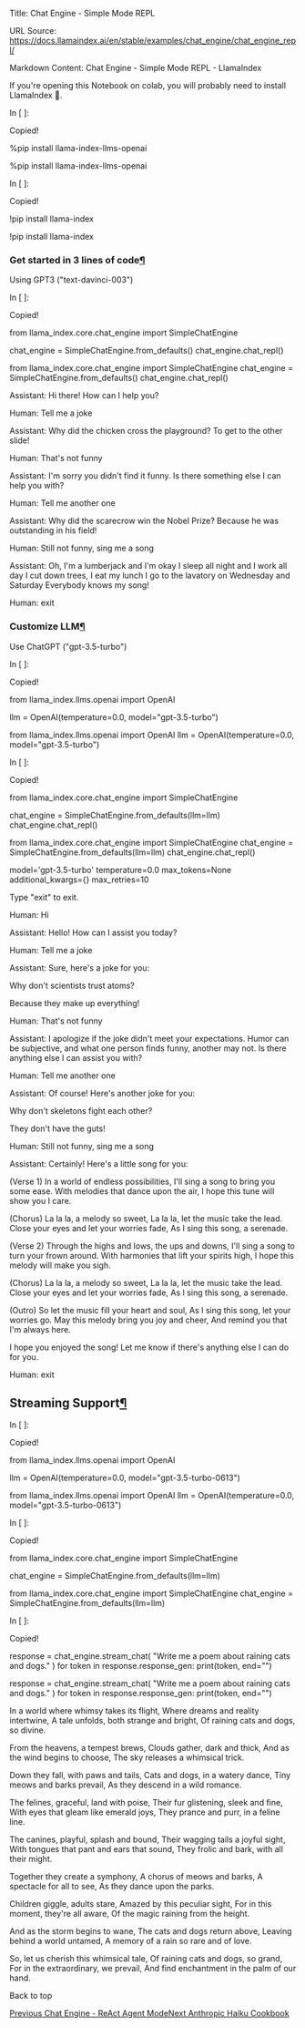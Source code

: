 Title: Chat Engine - Simple Mode REPL

URL Source: https://docs.llamaindex.ai/en/stable/examples/chat_engine/chat_engine_repl/

Markdown Content:
Chat Engine - Simple Mode REPL - LlamaIndex


If you're opening this Notebook on colab, you will probably need to install LlamaIndex 🦙.

In \[ \]:

Copied!

%pip install llama\-index\-llms\-openai

%pip install llama-index-llms-openai

In \[ \]:

Copied!

!pip install llama\-index

!pip install llama-index

### Get started in 3 lines of code[¶](https://docs.llamaindex.ai/en/stable/examples/chat_engine/chat_engine_repl/#get-started-in-3-lines-of-code)

Using GPT3 ("text-davinci-003")

In \[ \]:

Copied!

from llama\_index.core.chat\_engine import SimpleChatEngine

chat\_engine \= SimpleChatEngine.from\_defaults()
chat\_engine.chat\_repl()

from llama\_index.core.chat\_engine import SimpleChatEngine chat\_engine = SimpleChatEngine.from\_defaults() chat\_engine.chat\_repl()

Assistant: Hi there! How can I help you?

Human:  Tell me a joke

Assistant: Why did the chicken cross the playground?
To get to the other slide!

Human:  That's not funny

Assistant: I'm sorry you didn't find it funny. Is there something else I can help you with?

Human:  Tell me another one

Assistant: Why did the scarecrow win the Nobel Prize?
Because he was outstanding in his field!

Human:  Still not funny, sing me a song

Assistant: Oh, I'm a lumberjack and I'm okay
I sleep all night and I work all day
I cut down trees, I eat my lunch
I go to the lavatory on Wednesday and Saturday
Everybody knows my song!

Human:  exit

### Customize LLM[¶](https://docs.llamaindex.ai/en/stable/examples/chat_engine/chat_engine_repl/#customize-llm)

Use ChatGPT ("gpt-3.5-turbo")

In \[ \]:

Copied!

from llama\_index.llms.openai import OpenAI

llm \= OpenAI(temperature\=0.0, model\="gpt-3.5-turbo")

from llama\_index.llms.openai import OpenAI llm = OpenAI(temperature=0.0, model="gpt-3.5-turbo")

In \[ \]:

Copied!

from llama\_index.core.chat\_engine import SimpleChatEngine

chat\_engine \= SimpleChatEngine.from\_defaults(llm\=llm)
chat\_engine.chat\_repl()

from llama\_index.core.chat\_engine import SimpleChatEngine chat\_engine = SimpleChatEngine.from\_defaults(llm=llm) chat\_engine.chat\_repl()

model='gpt-3.5-turbo' temperature=0.0 max\_tokens=None additional\_kwargs={} max\_retries=10

Type "exit" to exit.

Human:  Hi

Assistant: Hello! How can I assist you today?

Human:  Tell me a joke

Assistant: Sure, here's a joke for you:

Why don't scientists trust atoms?

Because they make up everything!

Human:  That's not funny

Assistant: I apologize if the joke didn't meet your expectations. Humor can be subjective, and what one person finds funny, another may not. Is there anything else I can assist you with?

Human:  Tell me another one

Assistant: Of course! Here's another joke for you:

Why don't skeletons fight each other?

They don't have the guts!

Human:  Still not funny, sing me a song

Assistant: Certainly! Here's a little song for you:

(Verse 1)
In a world of endless possibilities,
I'll sing a song to bring you some ease.
With melodies that dance upon the air,
I hope this tune will show you I care.

(Chorus)
La la la, a melody so sweet,
La la la, let the music take the lead.
Close your eyes and let your worries fade,
As I sing this song, a serenade.

(Verse 2)
Through the highs and lows, the ups and downs,
I'll sing a song to turn your frown around.
With harmonies that lift your spirits high,
I hope this melody will make you sigh.

(Chorus)
La la la, a melody so sweet,
La la la, let the music take the lead.
Close your eyes and let your worries fade,
As I sing this song, a serenade.

(Outro)
So let the music fill your heart and soul,
As I sing this song, let your worries go.
May this melody bring you joy and cheer,
And remind you that I'm always here.

I hope you enjoyed the song! Let me know if there's anything else I can do for you.

Human:  exit

Streaming Support[¶](https://docs.llamaindex.ai/en/stable/examples/chat_engine/chat_engine_repl/#streaming-support)
-------------------------------------------------------------------------------------------------------------------

In \[ \]:

Copied!

from llama\_index.llms.openai import OpenAI

llm \= OpenAI(temperature\=0.0, model\="gpt-3.5-turbo-0613")

from llama\_index.llms.openai import OpenAI llm = OpenAI(temperature=0.0, model="gpt-3.5-turbo-0613")

In \[ \]:

Copied!

from llama\_index.core.chat\_engine import SimpleChatEngine

chat\_engine \= SimpleChatEngine.from\_defaults(llm\=llm)

from llama\_index.core.chat\_engine import SimpleChatEngine chat\_engine = SimpleChatEngine.from\_defaults(llm=llm)

In \[ \]:

Copied!

response \= chat\_engine.stream\_chat(
    "Write me a poem about raining cats and dogs."
)
for token in response.response\_gen:
    print(token, end\="")

response = chat\_engine.stream\_chat( "Write me a poem about raining cats and dogs." ) for token in response.response\_gen: print(token, end="")

In a world where whimsy takes its flight,
Where dreams and reality intertwine,
A tale unfolds, both strange and bright,
Of raining cats and dogs, so divine.

From the heavens, a tempest brews,
Clouds gather, dark and thick,
And as the wind begins to choose,
The sky releases a whimsical trick.

Down they fall, with paws and tails,
Cats and dogs, in a watery dance,
Tiny meows and barks prevail,
As they descend in a wild romance.

The felines, graceful, land with poise,
Their fur glistening, sleek and fine,
With eyes that gleam like emerald joys,
They prance and purr, in a feline line.

The canines, playful, splash and bound,
Their wagging tails a joyful sight,
With tongues that pant and ears that sound,
They frolic and bark, with all their might.

Together they create a symphony,
A chorus of meows and barks,
A spectacle for all to see,
As they dance upon the parks.

Children giggle, adults stare,
Amazed by this peculiar sight,
For in this moment, they're all aware,
Of the magic raining from the height.

And as the storm begins to wane,
The cats and dogs return above,
Leaving behind a world untamed,
A memory of a rain so rare and of love.

So, let us cherish this whimsical tale,
Of raining cats and dogs, so grand,
For in the extraordinary, we prevail,
And find enchantment in the palm of our hand.

Back to top

[Previous Chat Engine - ReAct Agent Mode](https://docs.llamaindex.ai/en/stable/examples/chat_engine/chat_engine_react/)[Next Anthropic Haiku Cookbook](https://docs.llamaindex.ai/en/stable/examples/cookbooks/anthropic_haiku/)

